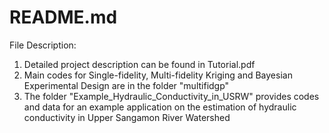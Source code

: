 README.md
========

File Description:
  1. Detailed project description can be found in Tutorial.pdf
  2. Main codes for Single-fidelity, Multi-fidelity Kriging and Bayesian Experimental Design are in the folder "multifidgp"
  3. The folder "Example_Hydraulic_Conductivity_in_USRW" provides codes and data for an example application on the estimation of hydraulic conductivity in Upper Sangamon River Watershed
